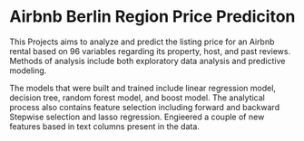 # Airbnb Berlin Region Price Prediciton

This Projects aims to analyze and predict the listing price for an Airbnb rental based on 96 variables regarding its property, host, and past reviews. 
Methods of analysis include both exploratory data analysis and predictive modeling. 

The models that were built and trained include linear regression model, decision tree, random forest model, and boost model. 
The analytical process also contains feature selection including forward and backward Stepwise selection and lasso regression. 
Engieered a couple of new features based in text columns present in the data.
